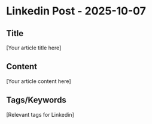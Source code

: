 # Linkedin Post - 2025-10-07

## Title
[Your article title here]

## Content
[Your article content here]

## Tags/Keywords
[Relevant tags for Linkedin]
